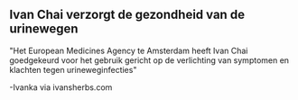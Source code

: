 <h2>Ivan Chai verzorgt de gezondheid van de urinewegen</h2>

"Het European Medicines Agency te Amsterdam heeft Ivan Chai goedgekeurd voor het gebruik gericht op de verlichting van symptomen en klachten tegen urineweginfecties"

-Ivanka via ivansherbs.com
